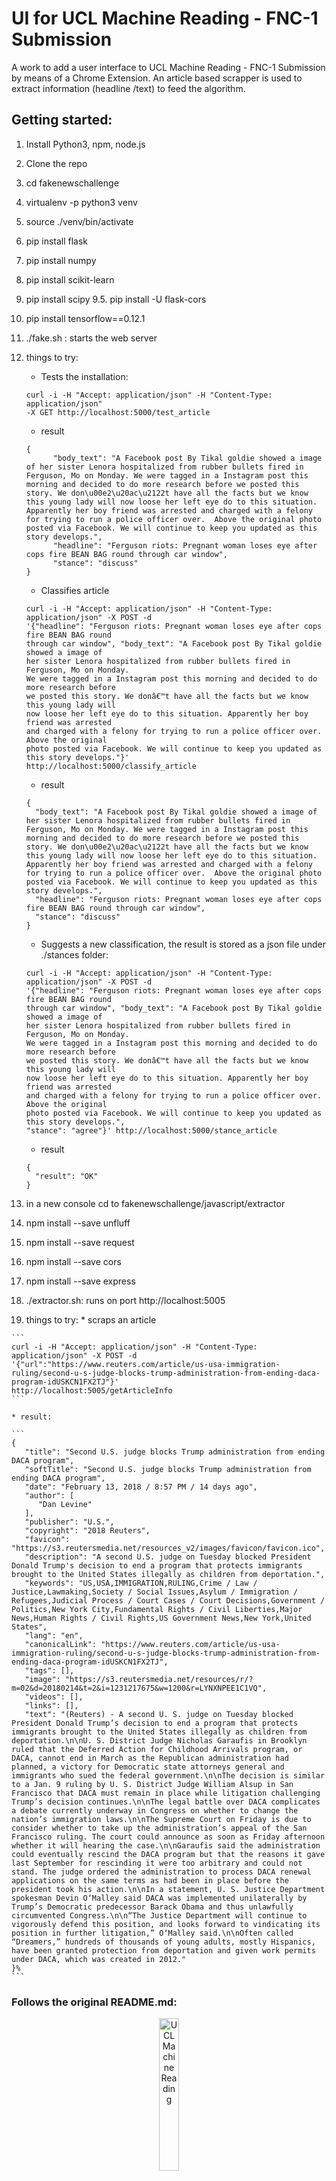 # UI for UCL Machine Reading - FNC-1 Submission

A work to add a user interface to UCL Machine Reading - FNC-1 Submission
by means of a Chrome Extension. An article based scrapper is used to 
extract information (headline /text) to feed the algorithm.

## Getting started:
1. Install Python3, npm, node.js
2. Clone the repo
3. cd fakenewschallenge
4. virtualenv -p python3 venv
5. source ./venv/bin/activate
6. pip install flask
7. pip install numpy
8. pip install scikit-learn
9. pip install scipy
9.5. pip install -U flask-cors
10. pip install tensorflow==0.12.1
11. ./fake.sh : starts the web server
12. things to try:

    * Tests the installation:
    
    ```
    curl -i -H "Accept: application/json" -H "Content-Type: application/json" 
    -X GET http://localhost:5000/test_article
    ```
    
    * result
    
    ```
    {
          "body_text": "A Facebook post By Tikal goldie showed a image of her sister Lenora hospitalized from rubber bullets fired in Ferguson, Mo on Monday. We were tagged in a Instagram post this morning and decided to do more research before we posted this story. We don\u00e2\u20ac\u2122t have all the facts but we know this young lady will now loose her left eye do to this situation. Apparently her boy friend was arrested and charged with a felony for trying to run a police officer over.  Above the original photo posted via Facebook. We will continue to keep you updated as this story develops.",
          "headline": "Ferguson riots: Pregnant woman loses eye after cops fire BEAN BAG round through car window",
          "stance": "discuss"
    }
    ```
    
    * Classifies article
    
    ```
    curl -i -H "Accept: application/json" -H "Content-Type: application/json" -X POST -d 
    '{"headline": "Ferguson riots: Pregnant woman loses eye after cops fire BEAN BAG round 
    through car window", "body_text": "A Facebook post By Tikal goldie showed a image of 
    her sister Lenora hospitalized from rubber bullets fired in Ferguson, Mo on Monday. 
    We were tagged in a Instagram post this morning and decided to do more research before 
    we posted this story. We donâ€™t have all the facts but we know this young lady will 
    now loose her left eye do to this situation. Apparently her boy friend was arrested 
    and charged with a felony for trying to run a police officer over.  Above the original 
    photo posted via Facebook. We will continue to keep you updated as this story develops."}' 
    http://localhost:5000/classify_article
    ```
    
    * result
    
    ```
    {
      "body_text": "A Facebook post By Tikal goldie showed a image of her sister Lenora hospitalized from rubber bullets fired in Ferguson, Mo on Monday. We were tagged in a Instagram post this morning and decided to do more research before we posted this story. We don\u00e2\u20ac\u2122t have all the facts but we know this young lady will now loose her left eye do to this situation. Apparently her boy friend was arrested and charged with a felony for trying to run a police officer over.  Above the original photo posted via Facebook. We will continue to keep you updated as this story develops.",
      "headline": "Ferguson riots: Pregnant woman loses eye after cops fire BEAN BAG round through car window",
      "stance": "discuss"
    }
    ```
    
    * Suggests a new classification, the result is stored as a json file under ./stances folder:
    
    ```
    curl -i -H "Accept: application/json" -H "Content-Type: application/json" -X POST -d 
    '{"headline": "Ferguson riots: Pregnant woman loses eye after cops fire BEAN BAG round 
    through car window", "body_text": "A Facebook post By Tikal goldie showed a image of 
    her sister Lenora hospitalized from rubber bullets fired in Ferguson, Mo on Monday. 
    We were tagged in a Instagram post this morning and decided to do more research before 
    we posted this story. We donâ€™t have all the facts but we know this young lady will 
    now loose her left eye do to this situation. Apparently her boy friend was arrested 
    and charged with a felony for trying to run a police officer over.  Above the original 
    photo posted via Facebook. We will continue to keep you updated as this story develops.", 
    "stance": "agree"}' http://localhost:5000/stance_article
    ```
 
     * result
     
    ```
    {
      "result": "OK"
    }
    ```
    
 13. in a new console cd to fakenewschallenge/javascript/extractor
 14. npm install --save unfluff
 15. npm install --save request
 16. npm install --save cors
 17. npm install --save express
 18. ./extractor.sh: runs on port http://localhost:5005
 19. things to try:
    * scraps an article
    
    ```
    curl -i -H "Accept: application/json" -H "Content-Type: application/json" -X POST -d 
    '{"url":"https://www.reuters.com/article/us-usa-immigration-ruling/second-u-s-judge-blocks-trump-administration-from-ending-daca-program-idUSKCN1FX2TJ"}' 
    http://localhost:5005/getArticleInfo
    ```
    
    * result:
    
    ```
    {
       "title": "Second U.S. judge blocks Trump administration from ending DACA program",
       "softTitle": "Second U.S. judge blocks Trump administration from ending DACA program",
       "date": "February 13, 2018 / 8:57 PM / 14 days ago",
       "author": [
          "Dan Levine"
       ],
       "publisher": "U.S.",
       "copyright": "2018 Reuters",
       "favicon": "https://s3.reutersmedia.net/resources_v2/images/favicon/favicon.ico",
       "description": "A second U.S. judge on Tuesday blocked President Donald Trump's decision to end a program that protects immigrants brought to the United States illegally as children from deportation.",
       "keywords": "US,USA,IMMIGRATION,RULING,Crime / Law / Justice,Lawmaking,Society / Social Issues,Asylum / Immigration / Refugees,Judicial Process / Court Cases / Court Decisions,Government / Politics,New York City,Fundamental Rights / Civil Liberties,Major News,Human Rights / Civil Rights,US Government News,New York,United States",
       "lang": "en",
       "canonicalLink": "https://www.reuters.com/article/us-usa-immigration-ruling/second-u-s-judge-blocks-trump-administration-from-ending-daca-program-idUSKCN1FX2TJ",
       "tags": [],
       "image": "https://s3.reutersmedia.net/resources/r/?m=02&d=20180214&t=2&i=1231217675&w=1200&r=LYNXNPEE1C1VQ",
       "videos": [],
       "links": [],
       "text": "(Reuters) - A second U. S. judge on Tuesday blocked President Donald Trump’s decision to end a program that protects immigrants brought to the United States illegally as children from deportation.\n\nU. S. District Judge Nicholas Garaufis in Brooklyn ruled that the Deferred Action for Childhood Arrivals program, or DACA, cannot end in March as the Republican administration had planned, a victory for Democratic state attorneys general and immigrants who sued the federal government.\n\nThe decision is similar to a Jan. 9 ruling by U. S. District Judge William Alsup in San Francisco that DACA must remain in place while litigation challenging Trump’s decision continues.\n\nThe legal battle over DACA complicates a debate currently underway in Congress on whether to change the nation’s immigration laws.\n\nThe Supreme Court on Friday is due to consider whether to take up the administration’s appeal of the San Francisco ruling. The court could announce as soon as Friday afternoon whether it will hearing the case.\n\nGaraufis said the administration could eventually rescind the DACA program but that the reasons it gave last September for rescinding it were too arbitrary and could not stand. The judge ordered the administration to process DACA renewal applications on the same terms as had been in place before the president took his action.\n\nIn a statement, U. S. Justice Department spokesman Devin O‘Malley said DACA was implemented unilaterally by Trump’s Democratic predecessor Barack Obama and thus unlawfully circumvented Congress.\n\n“The Justice Department will continue to vigorously defend this position, and looks forward to vindicating its position in further litigation,” O‘Malley said.\n\nOften called “Dreamers,” hundreds of thousands of young adults, mostly Hispanics, have been granted protection from deportation and given work permits under DACA, which was created in 2012."
    }%
    ```




### Follows the original README.md:





<p align="center">
<img src="https://github.com/uclmr/fakenewschallenge/blob/master/images/uclmr_logo.png" alt="UCL Machine Reading" width="25%"/>
</p>

# UCL Machine Reading - FNC-1 Submission

The stance detection model submitted by the [UCL Machine Reading](http://mr.cs.ucl.ac.uk/)
group (UCLMR) for stage number 1 of the [Fake News Challenge](http://www.fakenewschallenge.org/)
(FNC-1) is a single, end-to-end system consisting of lexical as well as
similarity features fed through a multi-layer perceptron (MLP) with one
hidden layer.

Although relatively simple in nature, the model performs on par with
more elaborate, ensemble-based systems of other teams.

The features extracted from the headline and article body pairs consist
of three overarching elements only:

* A bag-of-words term frequency (BoW-TF) vector of the headline
* A BoW-TF vector of the body
* The cosine similarity of term frequency-inverse document frequency
(TF-IDF) vectors of the headline and body

A schematic overview of the setup is provided below. Further detailed
information can be found in a [short paper](http://arxiv.org/abs/1707.03264)
on arXiv and the [model description](https://github.com/uclmr/fakenewschallenge/blob/master/description/uclmr_model_description.pdf)
submitted as part of FNC-1.

<br>
<br>
<p align="center">
<img src="https://github.com/uclmr/fakenewschallenge/blob/master/images/uclmr_model.jpeg" alt="Schematic diagram of UCLMR's model" width="80%"/>
</p>


## Reproducibility

This repository contains the files necessary to reproduce UCLMR's
submission.

Rather than providing seed values and requiring the model to be
retrained, the repository contains relevant scripts and the TensorFlow
model trained as part of the submission.

The submission can easily be reproduced by loading this model using the
`pred.py` script to make the predictions on the relevant test set.

Alternatively, as suggested by the organizers of the competition, the
validity of the submission can be checked by also using the `pred.py`
script to train the model with different seeds and evaluating the
mean performance of the system.

## Getting started

To get started, simply download the files in this repository to a local
directory.

### Prerequisites

The model was developed, trained and tested using the
following:

```
Python==3.5.2
NumPy==1.11.3
scikit-learn==0.18.1
TensorFlow==0.12.1
```

Please note that compatibility of the saved model with newer versions
of `TensorFlow` has not been checked. Accordingly, please use the
`TensorFlow` version listed above.

### Installing

Other than ensuring the dependencies are in place, no separate
installation is required.

Simply execute the `pred.py` file once the repository has been
saved locally.

## Reproducing the submission

The `pred.py` script can be run in two different modes: 'load' or 'train'.
Upon running the `pred.py` file, the user is requested to input
the desired mode.

Execution of the `pred.py` file in 'load' mode entails the
following:

* The train set will be loaded from `train_stances.csv` and
`train_bodies.csv` using the corresponding `FNCData` class defined in
`util.py`.
* The test set will be loaded from `test_stances_unlabeled.csv` and
`train_bodies.csv` using the same `FNCData` class. Please note that
`test_stances_unlabeled.csv` corresponds to the second, amended release
of the file.
* The train and test sets are then respectively processed by the
`pipeline_train` and `pipeline_test` functions defined in `util.py`.
* The `TensorFlow` model saved in the `model` directory is then loaded
in place of the model definition in `pred.py`. The associated
`load_model` function can be found in `util.py`.
* The model is then used to predict the labels on the processed test
set.
* The predictions are then saved in a `predictions_test.csv` file in the
top level of the local directory. The corresponding `save_predictions`
function is defined in `util.py`. The predictions made are equivalent to
those submitted during the competition.

Execution of the `pred.py` file in 'train' mode encompasses steps
identical to those outlined above with the exception of the model being
trained as opposed to loaded from file. In this case, the predictions
will obviously not be identical to those submitted during the
competition.

The file name for the predictions can be changed in section '# Set file
names' at the top of `pred.py`, if required.

Please note that the predictions are saved in chronological order with
respect to the `test_stances_unlabeled.csv` file, however, only the
predictions are saved and not combined with the `Headline` and `Body ID`
fields of the source file.

## Team members

* [Benjamin Riedel](https://www.linkedin.com/in/benjaminriedel/) - Full implementation
* [Isabelle Augenstein](http://isabelleaugenstein.github.io/) - Advice
* [George Spithourakis](http://geospith.github.io/) - Advice
* [Sebastian Riedel](http://www.riedelcastro.org/) - Academic supervision

## Citation

If you use this work in your research, please cite the [short paper](http://arxiv.org/abs/1707.03264)
on arXiv using the following BibTeX entry.

```
@article{riedel2017fnc,
    author = {Benjamin Riedel and Isabelle Augenstein and George Spithourakis and Sebastian Riedel},
    title = {A simple but tough-to-beat baseline for the {F}ake {N}ews {C}hallenge stance detection task},
    journal = {CoRR},
    volume = {abs/1707.03264},
    year = {2017},
    url = {http://arxiv.org/abs/1707.03264}
}
```

## License

This project is licensed under the Apache 2.0 License. Please see the
`LICENSE.txt` file for details.

## Acknowledgements

* Richard Davis and Chris Proctor at the Graduate School of Education
at Stanford University for [the description of their development
efforts for FNC-1](https://web.stanford.edu/class/cs224n/reports/2761239.pdf).
The model presented here is based on their setup.
* Florian Mai at the Department of Computer Science at
Christian-Albrechts Universtität zu Kiel for insightful and constructive
discussions during model development.
* Anna Seg of FNC-1 team 'annaseg' for her suggestions on how to split
the training data for more realistic model evaluation.


